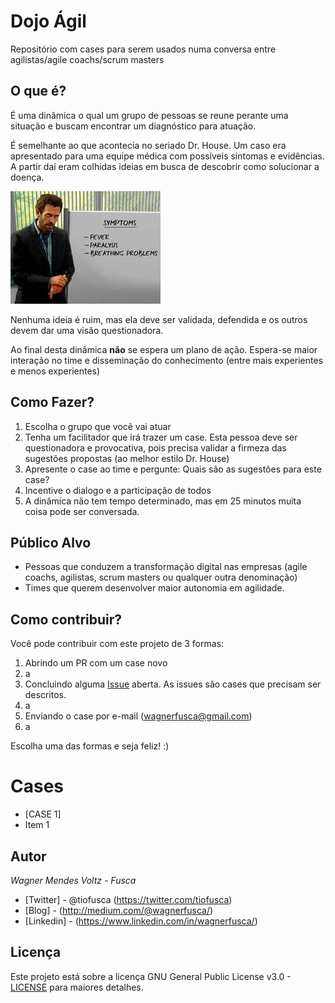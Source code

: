 # Dojo Ágil
Repositório com cases para serem usados numa conversa entre agilistas/agile coachs/scrum masters

## O que é?
É uma dinâmica o qual um grupo de pessoas se reune perante uma situação e buscam encontrar um diagnóstico para atuação. 

É semelhante ao que acontecia no seriado Dr. House. Um caso era apresentado para uma equipe médica com possíveis sintomas e evidências. A partir daí eram colhidas ideias em busca de descobrir como solucionar a doença.

![House](/images/house.jpg)

Nenhuma ideia é ruim, mas ela deve ser validada, defendida e os outros devem dar uma visão questionadora. 

Ao final desta dinâmica **não** se espera um plano de ação. Espera-se maior interação no time e disseminação do conhecimento (entre mais experientes e menos experientes)

## Como Fazer?
1. Escolha o grupo que você vai atuar 
1. Tenha um facilitador que irá trazer um case. Esta pessoa deve ser questionadora e provocativa, pois precisa validar a firmeza das sugestões propostas (ao melhor estilo Dr. House)
1. Apresente o case ao time e pergunte: Quais são as sugestões para este case?
1. Incentive o dialogo e a participação de todos
1. A dinâmica não tem tempo determinado, mas em 25 minutos muita coisa pode ser conversada.

## Público Alvo
* Pessoas que conduzem a transformação digital nas empresas (agile coachs, agilistas, scrum masters ou qualquer outra denominação)
* Times que querem desenvolver maior autonomia em agilidade.

## Como contribuir?
Você pode contribuir com este projeto de 3 formas:
1. Abrindo um PR com um case novo
 1. a
1. Concluindo alguma [Issue](https://github.com/wagnerfusca/dojoagil/issues) aberta. As issues são cases que precisam ser descritos.
 1. a
1. Enviando o case por e-mail (wagnerfusca@gmail.com)
 1. a


Escolha uma das formas e seja feliz! :)


# Cases
* [CASE 1]
* Item 1


## Autor 

*Wagner Mendes Voltz - Fusca* 
* [Twitter] - @tiofusca (https://twitter.com/tiofusca)
* [Blog] - (http://medium.com/@wagnerfusca/)
* [Linkedin] - (https://www.linkedin.com/in/wagnerfusca/)

## Licença

Este projeto está sobre a licença GNU General Public License v3.0 - [LICENSE](LICENSE) para maiores detalhes.
